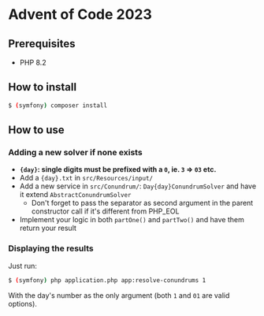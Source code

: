 # Advent of Code 2023

## Prerequisites

- PHP 8.2

## How to install

```bash
$ (symfony) composer install
```

## How to use

### Adding a new solver if none exists

- **`{day}`: single digits must be prefixed with a `0`, ie. `3` => `03` etc.**
- Add a `{day}.txt` in `src/Resources/input/`
- Add a new service in `src/Conundrum/`: `Day{day}ConundrumSolver` and have it extend `AbstractConundrumSolver`
  - Don't forget to pass the separator as second argument in the parent constructor call if it's different from PHP_EOL
- Implement your logic in both `partOne()` and `partTwo()` and have them return your result

### Displaying the results

Just run:

```bash
$ (symfony) php application.php app:resolve-conundrums 1
```

With the day's number as the only argument (both `1` and `01` are valid options).
